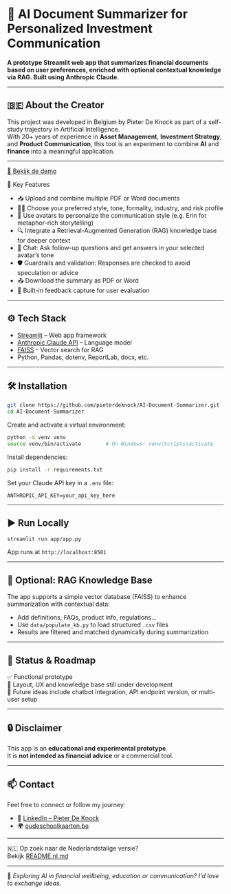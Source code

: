
# 📄 AI Document Summarizer for Personalized Investment Communication

**A prototype Streamlit web app that summarizes financial documents based on user preferences, enriched with optional contextual knowledge via RAG. Built using Anthropic Claude.**

---

## 🇧🇪 About the Creator

This project was developed in Belgium by Pieter De Knock as part of a self-study trajectory in Artificial Intelligence.  
With 20+ years of experience in **Asset Management**, **Investment Strategy**, and **Product Communication**, this tool is an experiment to combine **AI** and **finance** into a meaningful application.

---
[🎥 Bekijk de demo](https://www.loom.com/share/jouw-video-link)

🚀 Key Features
- 📥 Upload and combine multiple PDF or Word documents  
- 🧑‍💼 Choose your preferred style, tone, formality, industry, and risk profile  
- 🧠 Use avatars to personalize the communication style (e.g. Erin for metaphor-rich storytelling)  
- 🔍 Integrate a Retrieval-Augmented Generation (RAG) knowledge base for deeper context  
- 💬 Chat: Ask follow-up questions and get answers in your selected avatar’s tone  
- 🛡️ Guardrails and validation: Responses are checked to avoid speculation or advice  
- 📤 Download the summary as PDF or Word  
- 💬 Built-in feedback capture for user evaluation  

---

## ⚙️ Tech Stack

- [Streamlit](https://streamlit.io/) – Web app framework  
- [Anthropic Claude API](https://www.anthropic.com/) – Language model  
- [FAISS](https://github.com/facebookresearch/faiss) – Vector search for RAG  
- Python, Pandas, dotenv, ReportLab, docx, etc.

---

## 🛠 Installation

```bash
git clone https://github.com/pieterdeknock/AI-Document-Summarizer.git
cd AI-Document-Summarizer
```

Create and activate a virtual environment:

```bash
python -m venv venv
source venv/bin/activate        # On Windows: venv\Scripts\activate
```

Install dependencies:

```bash
pip install -r requirements.txt
```

Set your Claude API key in a `.env` file:

```
ANTHROPIC_API_KEY=your_api_key_here
```

---

## ▶️ Run Locally

```bash
streamlit run app/app.py
```

App runs at `http://localhost:8501`

---

## 🧠 Optional: RAG Knowledge Base

The app supports a simple vector database (FAISS) to enhance summarization with contextual data:

- Add definitions, FAQs, product info, regulations…
- Use `data/populate_kb.py` to load structured `.csv` files
- Results are filtered and matched dynamically during summarization

---

## 🧪 Status & Roadmap

✅ Functional prototype  
🚧 Layout, UX and knowledge base still under development  
📌 Future ideas include chatbot integration, API endpoint version, or multi-user setup

---

## 🔒 Disclaimer

This app is an **educational and experimental prototype**.  
It is **not intended as financial advice** or a commercial tool.

---

## 📫 Contact

Feel free to connect or follow my journey:

- 🔗 [LinkedIn – Pieter De Knock](https://www.linkedin.com/in/pieterdeknock)  
- 🌍 [oudeschoolkaarten.be](https://www.oudeschoolkaarten.be)

---
🇳🇱 Op zoek naar de Nederlandstalige versie?  
Bekijk [README.nl.md](README.nl.md)

---

💬 _Exploring AI in financial wellbeing, education or communication? I'd love to exchange ideas._
